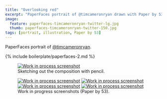 ```yaml
---
title: "Overlooking red"
excerpt: "PaperFaces portrait of @timcameronryan drawn with Paper by 53 on an iPad."
image: 
  feature: paperfaces-timcameronryan-twitter-lg.jpg
  thumb: paperfaces-timcameronryan-twitter-150.jpg
tags: [portrait, illustration, Paper by 53]
---
```


PaperFaces portrait of <a href="http://twitter.com/timcameronryan">@timcameronryan</a>.

{% include boilerplate/paperfaces-2.md %}

<figure>
	<a href="{{ site.url }}/assets/images/paperfaces-timcameronryan-process-1-lg.jpg"><img src="{{ site.url }}/assets/images/paperfaces-timcameronryan-process-1-750.jpg" alt="Work in process screenshot"></a>
	<figcaption>Sketching out the composition with pencil.</figcaption>
</figure>

<figure class="half">
	<a href="{{ site.url }}/assets/images/paperfaces-timcameronryan-process-2-lg.jpg"><img src="{{ site.url }}/assets/images/paperfaces-timcameronryan-process-2-600.jpg" alt="Work in process screenshot"></a>
	<a href="{{ site.url }}/assets/images/paperfaces-timcameronryan-process-3-lg.jpg"><img src="{{ site.url }}/assets/images/paperfaces-timcameronryan-process-3-600.jpg" alt="Work in process screenshot"></a>
	<a href="{{ site.url }}/assets/images/paperfaces-timcameronryan-process-4-lg.jpg"><img src="{{ site.url }}/assets/images/paperfaces-timcameronryan-process-4-600.jpg" alt="Work in process screenshot"></a>
	<a href="{{ site.url }}/assets/images/paperfaces-timcameronryan-process-5-lg.jpg"><img src="{{ site.url }}/assets/images/paperfaces-timcameronryan-process-5-600.jpg" alt="Work in process screenshot"></a>
	<figcaption>Work in progress screenshots (Paper by 53).</figcaption>
</figure>